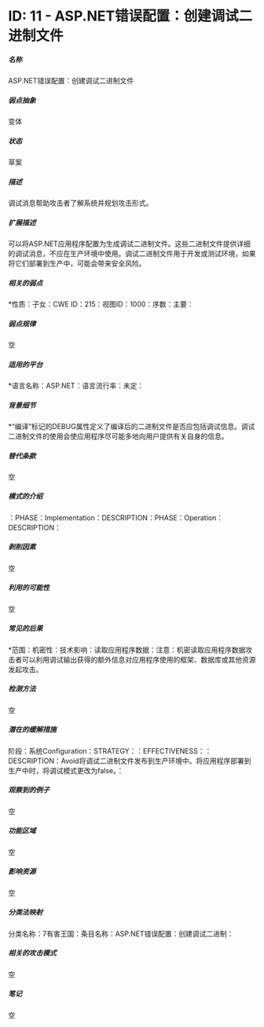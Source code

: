 # ID: 11 - ASP.NET错误配置：创建调试二进制文件
<h5>名称</h5>ASP.NET错误配置：创建调试二进制文件
<h5>弱点抽象</h5>变体
<h5>状态</h5>草案
<h5>描述</h5>调试消息帮助攻击者了解系统并规划攻击形式。
<h5>扩展描述</h5>可以将ASP.NET应用程序配置为生成调试二进制文件。这些二进制文件提供详细的调试消息，不应在生产环境中使用。调试二进制文件用于开发或测试环境，如果将它们部署到生产中，可能会带来安全风险。
<h5>相关的弱点</h5>*性质：子女：CWE ID：215：视图ID：1000：序数：主要：
<h5>弱点规律</h5>空
<h5>适用的平台</h5>*语言名称：ASP.NET：语言流行率：未定：
<h5>背景细节</h5>*“编译”标记的DEBUG属性定义了编译后的二进制文件是否应包括调试信息。调试二进制文件的使用会使应用程序尽可能多地向用户提供有关自身的信息。
<h5>替代条款</h5>空
<h5>模式的介绍</h5>：PHASE：Implementation：DESCRIPTION：PHASE：Operation：DESCRIPTION：
<h5>剥削因素</h5>空
<h5>利用的可能性</h5>空
<h5>常见的后果</h5>*范围：机密性：技术影响：读取应用程序数据：注意：机密读取应用程序数据攻击者可以利用调试输出获得的额外信息对应用程序使用的框架、数据库或其他资源发起攻击。
<h5>检测方法</h5>空
<h5>潜在的缓解措施</h5>阶段：系统Configuration：STRATEGY：：EFFECTIVENESS：：DESCRIPTION：Avoid将调试二进制文件发布到生产环境中。将应用程序部署到生产中时，将调试模式更改为false。：
<h5>观察到的例子</h5>空
<h5>功能区域</h5>空
<h5>影响资源</h5>空
<h5>分类法映射</h5>分类名称：7有害王国：条目名称：ASP.NET错误配置：创建调试二进制：
<h5>相关的攻击模式</h5>空
<h5>笔记</h5>空

